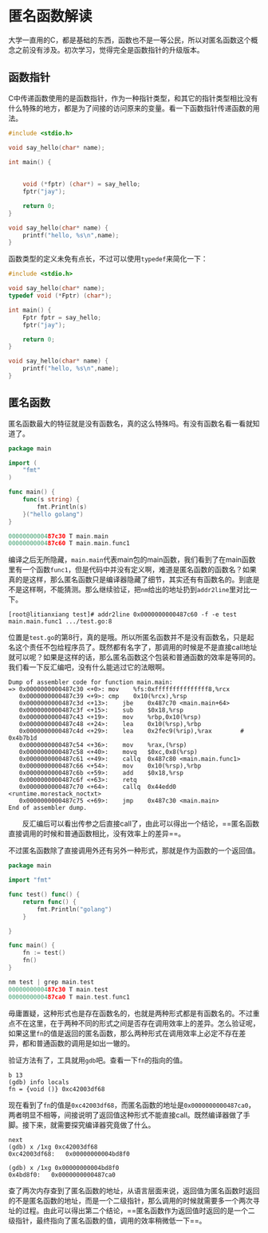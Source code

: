 # 匿名函数解读

大学一直用的C，都是基础的东西，函数也不是一等公民，所以对匿名函数这个概念之前没有涉及。初次学习，觉得完全是函数指针的升级版本。

## 函数指针
C中传递函数使用的是函数指针，作为一种指针类型，和其它的指针类型相比没有什么特殊的地方，都是为了间接的访问原来的变量。看一下函数指针传递函数的用法。

```c
#include <stdio.h>

void say_hello(char* name);

int main() {
	
	
	void (*fptr) (char*) = say_hello;
	fptr("jay");

	return 0;
}

void say_hello(char* name) {
	printf("hello, %s\n",name);
}
```

函数类型的定义未免有点长，不过可以使用`typedef`来简化一下：

```c
#include <stdio.h>

void say_hello(char* name);
typedef void (*Fptr) (char*); 

int main() {
	Fptr fptr = say_hello;
	fptr("jay");

	return 0;
}

void say_hello(char* name) {
	printf("hello, %s\n",name);
}
```

## 匿名函数
匿名函数最大的特征就是没有函数名，真的这么特殊吗。有没有函数名看一看就知道了。

```go
package main 

import (
	"fmt"
)

func main() {
	func(s string) {
		fmt.Println(s)
	}("hello golang")
}

0000000000487c30 T main.main
0000000000487c60 T main.main.func1
```

编译之后无所隐藏，`main.main`代表main包的main函数，我们看到了在main函数里有一个函数`func1`，但是代码中并没有定义啊，难道是匿名函数的函数名？如果真的是这样，那么匿名函数只是编译器隐藏了细节，其实还有有函数名的。到底是不是这样啊，不能猜测。那么继续验证，把`nm`给出的地址扔到`addr2line`里对比一下。

```shell
[root@litianxiang test]# addr2line 0x0000000000487c60 -f -e test
main.main.func1 .../test.go:8
```

位置是`test.go`的第8行，真的是哦。所以所匿名函数并不是没有函数名，只是起名这个责任不包给程序员了。既然都有名字了，那调用的时候是不是直接call地址就可以呢？如果是这样的话，那么匿名函数这个包装和普通函数的效率是等同的。我们看一下反汇编吧，没有什么能逃过它的法眼啊。

```shell
Dump of assembler code for function main.main:
=> 0x0000000000487c30 <+0>:	mov    %fs:0xfffffffffffffff8,%rcx
   0x0000000000487c39 <+9>:	cmp    0x10(%rcx),%rsp
   0x0000000000487c3d <+13>:	jbe    0x487c70 <main.main+64>
   0x0000000000487c3f <+15>:	sub    $0x18,%rsp
   0x0000000000487c43 <+19>:	mov    %rbp,0x10(%rsp)
   0x0000000000487c48 <+24>:	lea    0x10(%rsp),%rbp
   0x0000000000487c4d <+29>:	lea    0x2fec9(%rip),%rax        # 0x4b7b1d
   0x0000000000487c54 <+36>:	mov    %rax,(%rsp)
   0x0000000000487c58 <+40>:	movq   $0xc,0x8(%rsp)
   0x0000000000487c61 <+49>:	callq  0x487c80 <main.main.func1>
   0x0000000000487c66 <+54>:	mov    0x10(%rsp),%rbp
   0x0000000000487c6b <+59>:	add    $0x18,%rsp
   0x0000000000487c6f <+63>:	retq   
   0x0000000000487c70 <+64>:	callq  0x44edd0 <runtime.morestack_noctxt>
   0x0000000000487c75 <+69>:	jmp    0x487c30 <main.main>
End of assembler dump.
```

&emsp;&emsp;反汇编后可以看出传参之后直接call了，由此可以得出一个结论，==匿名函数直接调用的时候和普通函数相比，没有效率上的差异==。

不过匿名函数除了直接调用外还有另外一种形式，那就是作为函数的一个返回值。

```go
package main 

import "fmt"

func test() func() {
	return func() {
		fmt.Println("golang")
	}

}

func main() {
	fn := test()
	fn()
}

nm test | grep main.test
0000000000487c30 T main.test
0000000000487ca0 T main.test.func1
```

毋庸置疑，这种形式也是存在函数名的，也就是两种形式都是有函数名的。不过重点不在这里，在于两种不同的形式之间是否存在调用效率上的差异。怎么验证呢，如果这里`fn`的值是返回的匿名函数，那么两种形式在调用效率上必定不存在差异，都和普通函数的调用是如出一辙的。

验证方法有了，工具就用`gdb`吧。查看一下`fn`的指向的值。

```shell
b 13
(gdb) info locals
fn = {void ()} 0xc42003df68
```

现在看到了`fn`的值是`0xc42003df68`，而匿名函数的地址是`0x0000000000487ca0`，两者明显不相等，间接说明了返回值这种形式不能直接call。既然编译器做了手脚。接下来，就需要探究编译器究竟做了什么。

```shell
next
(gdb) x /1xg 0xc42003df68
0xc42003df68:	0x00000000004bd8f0

(gdb) x /1xg 0x00000000004bd8f0
0x4bd8f0:	0x0000000000487ca0
```

查了两次内存查到了匿名函数的地址，从语言层面来说，返回值为匿名函数时返回的不是匿名函数的地址，而是一个二级指针，那么调用的时候就需要多一个两次寻址的过程。由此可以得出第二个结论，==匿名函数作为返回值时返回的是一个二级指针，最终指向了匿名函数的值，调用的效率稍微低一下==。

